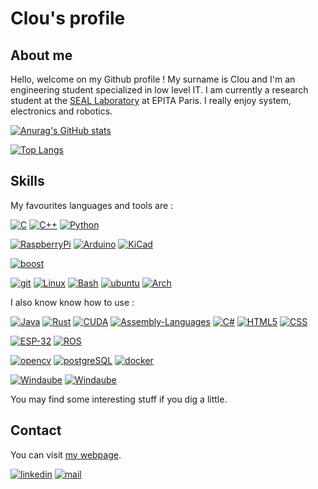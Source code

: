# Clou's profile
## About me

Hello, welcome on my Github profile ! My surname is Clou and I'm an engineering student specialized in low level IT.
I am currently a research student at the [SEAL Laboratory](https://seal.epita.fr/) at EPITA Paris. I really enjoy system, electronics and robotics.


[![Anurag's GitHub stats](https://github-readme-stats.vercel.app/api?username=Clotildelevou&count_private=true&show_icons=true&theme=dark)](https://github.com/anuraghazra/github-readme-stats)


[![Top Langs](https://github-readme-stats.vercel.app/api/top-langs/?username=Clotildelevou&layout=compact&count_private=true&theme=dark&exclude_repo=clotildelevou.github.io)](https://github.com/anuraghazra/github-readme-stats)


## Skills

My favourites languages and tools are :

[![C](https://img.shields.io/static/v1?label=&logo=c&message=c-langage&color=blue&style=plastic)](https://www.iso.org/standard/74528.html)
[![C++](https://img.shields.io/static/v1?label=&logo=cplusplus&message=cpp-language&color=blue&style=plastic)](https://isocpp.org/)
[![Python](https://img.shields.io/static/v1?label=&logo=python&message=python-language&color=blue&logoColor=white&style=plastic)]()

[![RaspberryPi](https://img.shields.io/static/v1?label=&logo=raspberrypi&message=raspberry-pi&color=green&style=plastic)](https://www.raspberrypi.org/)
[![Arduino](https://img.shields.io/static/v1?label=&logo=arduino&message=Arduino&color=green&style=plastic)]()
[![KiCad](https://img.shields.io/static/v1?label=&logo=gnu&message=KiCad&color=green&style=plastic)](https://www.kicad.org/)

[![boost](https://img.shields.io/static/v1?label=&logo=boost&message=boost&color=orange&logoColor=white&style=plastic)]()

[![git](https://img.shields.io/static/v1?label=&logo=git&message=git&color=yellow&logoColor=white&style=plastic)]()
[![Linux](https://img.shields.io/static/v1?label=&logo=linux&message=Linux&color=yellow&logoColor=white&style=plastic)](https://www.linux.org/)
[![Bash](https://img.shields.io/static/v1?label=&logo=gnubash&message=bash&color=yellow&logoColor=white&style=plastic)]()
[![ubuntu](https://img.shields.io/static/v1?label=&logo=ubuntu&message=ubuntu&color=yellow&logoColor=white&style=plastic)]()
[![Arch](https://img.shields.io/static/v1?label=&logo=archlinux&message=ArchLinux&color=yellow&logoColor=white&style=plastic)]()


I also know know how to use :

[![Java](https://img.shields.io/static/v1?label=&logo=java&message=java-language&color=blue&style=plastic)](https://www.java.com/en/)
[![Rust](https://img.shields.io/static/v1?label=&logo=rust&message=rust-language&color=blue&style=plastic)](https://www.rust-lang.org/)
[![CUDA](https://img.shields.io/static/v1?label=&logo=nvidia&message=CUDA-language&color=blue&style=plastic)](https://www.rust-lang.org/)
[![Assembly-Languages](https://img.shields.io/static/v1?label=&logo=gnu&message=assembly-languages&color=blue&style=plastic)]()
[![C#](https://img.shields.io/static/v1?label=&logo=csharp&message=CSharp-language&color=blue&style=plastic)]()
[![HTML5](https://img.shields.io/static/v1?label=&logo=html5&message=html5&color=blue&style=plastic&logoColor=white)]()
[![CSS](https://img.shields.io/static/v1?label=&logo=css3&message=css&color=blue&style=plastic&logoColor=white)]()

[![ESP-32](https://img.shields.io/static/v1?label=&logo=espressif&message=ESP-32&color=green&style=plastic)](https://www.espressif.com/en/products/socs/esp32/)
[![ROS](https://img.shields.io/static/v1?label=&logo=ros&message=ROS&color=green&style=plastic)]()

[![opencv](https://img.shields.io/static/v1?label=&logo=opencv&message=opencv&color=orange&style=plastic)]()
[![postgreSQL](https://img.shields.io/static/v1?label=&logo=postgresql&message=postgreSQL&color=orange&style=plastic&logoColor=white)]()
[![docker](https://img.shields.io/static/v1?label=&logo=docker&message=docker&color=orange&style=plastic&logoColor=white)]()

[![Windaube](https://img.shields.io/static/v1?label=&logo=windows&message=Windows&color=yellow&style=plastic)](https://www.microsoft.com/)
[![Windaube](https://img.shields.io/static/v1?label=&logo=powershell&message=PowerShell&color=yellow&style=plastic&logoColor=white)]()

You may find some interesting stuff if you dig a little.

## Contact

You can visit [my webpage](https://clotildelevou.github.io/).

[![linkedin](https://img.shields.io/static/v1?label=Linked-In&logo=linkedin&message=check&style=social&color=grey)](https://fr.linkedin.com/in/c-levesque)
[![mail](https://img.shields.io/static/v1?label=Mail&logo=microsoftoutlook&message=email-me&style=social&color=grey)](mailto:pro@clotilde-levsque.fr)
